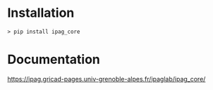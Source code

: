 # Installation 

	> pip install ipag_core 

# Documentation 

https://ipag.gricad-pages.univ-grenoble-alpes.fr/ipaglab/ipag_core/


